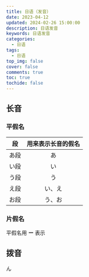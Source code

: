```yaml
---
title: 日语（发音）
date: 2023-04-12
updated: 2024-02-26 15:00:00
description: 日语发音
keywords: 日语发音
categories:
  - 日语
tags:
  - 日语
top_img: false
cover: false
comments: true
toc: true
tochide: false
---
```


## 长音

### 平假名

| 段  | 用来表示长音的假名 |
|:--:|:---------:|
| あ段 |     あ     |
| い段 |     い     |
| う段 |     う     |
| え段 |    い、え    |
| お段 |    う、お    |

### 片假名

平假名用 **ー** 表示

## 拨音

ん

